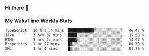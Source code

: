 ### Hi there 👋

<!--
**royschrauwen/royschrauwen** is a ✨ _special_ ✨ repository because its `README.md` (this file) appears on your GitHub profile.

Here are some ideas to get you started:

- 🔭 I’m currently working on ...
- 🌱 I’m currently learning ...
- 👯 I’m looking to collaborate on ...
- 🤔 I’m looking for help with ...
- 💬 Ask me about ...
- 📫 How to reach me: ...
- 😄 Pronouns: ...
- ⚡ Fun fact: ...
-->


### My WakaTime Weekly Stats
<!--START_SECTION:waka-->

```txt
TypeScript   10 hrs 34 mins  ███████████▓░░░░░░░░░░░░░   46.47 %
Java         3 hrs 32 mins   ████░░░░░░░░░░░░░░░░░░░░░   15.58 %
HTML         3 hrs 24 mins   ███▓░░░░░░░░░░░░░░░░░░░░░   14.97 %
Properties   1 hr 27 mins    █▓░░░░░░░░░░░░░░░░░░░░░░░   06.39 %
XML          1 hr 4 mins     █▒░░░░░░░░░░░░░░░░░░░░░░░   04.70 %
```

<!--END_SECTION:waka-->
